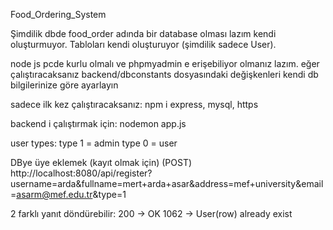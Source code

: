 Food_Ordering_System

Şimdilik dbde food_order adında bir database olması lazım kendi oluşturmuyor. Tabloları kendi oluşturuyor (şimdilik sadece User).

node js pcde kurlu olmalı ve phpmyadmin e erişebiliyor olmanız lazım.
eğer çalıştıracaksanız backend/dbconstants dosyasındaki değişkenleri kendi db bilgilerinize göre ayarlayın

sadece ilk kez çalıştıracaksanız:
npm i express, mysql, https

backend i çalıştırmak için:
nodemon app.js

user types:
type 1 = admin
type 0 = user

DBye üye eklemek (kayıt olmak için)
(POST) http://localhost:8080/api/register?username=arda&fullname=mert+arda+asar&address=mef+university&email=asarm@mef.edu.tr&type=1

2 farklı yanıt döndürebilir:
200 -> OK
1062 -> User(row) already exist

